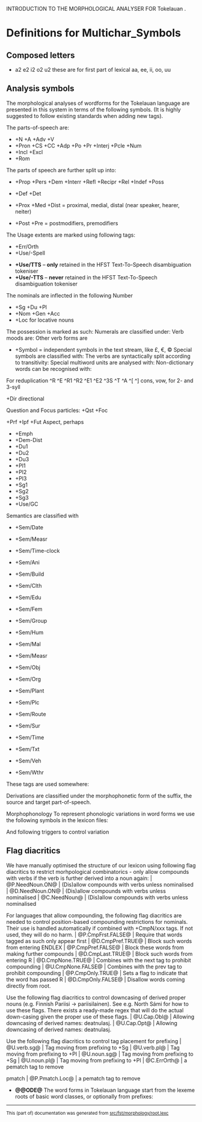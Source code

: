 
INTRODUCTION TO THE MORPHOLOGICAL ANALYSER FOR Tokelauan .

# Definitions for Multichar_Symbols

## Composed letters

- a2 e2 i2 o2 u2 these are for first part of lexical aa, ee, ii, oo, uu

## Analysis symbols
The morphological analyses of wordforms for the Tokelauan
language are presented in this system in terms of the following symbols.
(It is highly suggested to follow existing standards when adding new tags).

The parts-of-speech are:
- +N +A +Adv +V
- +Pron +CS +CC +Adp +Po +Pr +Interj +Pcle +Num
- +Incl +Excl
- +Rom

The parts of speech are further split up into:
- +Prop +Pers +Dem +Interr +Refl +Recipr +Rel +Indef +Poss
- +Def +Det
- +Prox +Med +Dist = proximal, medial, distal (near speaker, hearer, neiter)

- +Post +Pre = postmodifiers, premodifiers

The Usage extents are marked using following tags:
- +Err/Orth
- +Use/-Spell
* **+Use/TTS** – **only** retained in the HFST Text-To-Speech disambiguation tokeniser
* **+Use/-TTS** – **never** retained in the HFST Text-To-Speech disambiguation tokeniser

The nominals are inflected in the following  Number
- +Sg +Du +Pl
- +Nom +Gen +Acc
- +Loc for locative nouns

The possession is marked as such:
Numerals are classified under:
Verb moods are:
Other verb forms are

* +Symbol = independent symbols in the text stream, like £, €, ©
Special symbols are classified with:
The verbs are syntactically split according to transitivity:
Special multiword units are analysed with:
Non-dictionary words can be recognised with:

For reduplication
 ^R ^E ^R1 ^R2 ^E1 ^E2 ^3S ^T ^A ^[ ^]  cons, vow, for 2- and 3-syll

+Dir   directional

Question and Focus particles:
 +Qst +Foc  

+Prf +Ipf +Fut   Aspect, perhaps

- +Emph 
- +Dem-Dist 
- +Du1 
- +Du2 
- +Du3 
- +Pl1 
- +Pl2 
- +Pl3 
- +Sg1 
- +Sg2 
- +Sg3 
- +Use/GC 

Semantics are classified with
- +Sem/Date 
- +Sem/Measr 
- +Sem/Time-clock 

- +Sem/Ani 
- +Sem/Build 
- +Sem/Clth 
- +Sem/Edu 
- +Sem/Fem 
- +Sem/Group 
- +Sem/Hum 
- +Sem/Mal 
- +Sem/Measr 
- +Sem/Obj 
- +Sem/Org 
- +Sem/Plant 
- +Sem/Plc 
- +Sem/Route 
- +Sem/Sur 
- +Sem/Time 
- +Sem/Txt 
- +Sem/Veh 
- +Sem/Wthr 

These tags are used somewhere:

Derivations are classified under the morphophonetic form of the suffix, the
source and target part-of-speech.

Morphophonology
To represent phonologic variations in word forms we use the following
symbols in the lexicon files:

And following triggers to control variation

## Flag diacritics
We have manually optimised the structure of our lexicon using following
flag diacritics to restrict morhpological combinatorics - only allow compounds
with verbs if the verb is further derived into a noun again:
|  @P.NeedNoun.ON@ | (Dis)allow compounds with verbs unless nominalised
|  @D.NeedNoun.ON@ | (Dis)allow compounds with verbs unless nominalised
|  @C.NeedNoun@ | (Dis)allow compounds with verbs unless nominalised

For languages that allow compounding, the following flag diacritics are needed
to control position-based compounding restrictions for nominals. Their use is
handled automatically if combined with +CmpN/xxx tags. If not used, they will
do no harm.
|  @P.CmpFrst.FALSE@ | Require that words tagged as such only appear first
|  @D.CmpPref.TRUE@ | Block such words from entering ENDLEX
|  @P.CmpPref.FALSE@ | Block these words from making further compounds
|  @D.CmpLast.TRUE@ | Block such words from entering R
|  @D.CmpNone.TRUE@ | Combines with the next tag to prohibit compounding
|  @U.CmpNone.FALSE@ | Combines with the prev tag to prohibit compounding
|  @P.CmpOnly.TRUE@ | Sets a flag to indicate that the word has passed R
|  @D.CmpOnly.FALSE@ | Disallow words coming directly from root.

Use the following flag diacritics to control downcasing of derived proper
nouns (e.g. Finnish Pariisi -> pariisilainen). See e.g. North Sámi for how to use
these flags. There exists a ready-made regex that will do the actual down-casing
given the proper use of these flags.
|  @U.Cap.Obl@ | Allowing downcasing of derived names: deatnulasj.
|  @U.Cap.Opt@ | Allowing downcasing of derived names: deatnulasj.

Use the following flag diacritics to control tag placement for prefixing
|  @U.verb.sg@ | Tag moving from prefixing to +Sg
|  @U.verb.pl@ | Tag moving from prefixing to +Pl
|  @U.noun.sg@ | Tag moving from prefixing to +Sg
|  @U.noun.pl@ | Tag moving from prefixing to +Pl
|  @C.ErrOrth@ | a pematch tag to remove

pmatch
|  @P.Pmatch.Loc@ | a pematch tag to remove

- **@@ODE@**
The word forms in Tokelauan language start from the lexeme roots of basic
word classes, or optionally from prefixes:

* * *

<small>This (part of) documentation was generated from [src/fst/morphology/root.lexc](https://github.com/giellalt/lang-tkl/blob/main/src/fst/morphology/root.lexc)</small>
